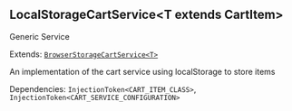 ## LocalStorageCartService&lt;T extends CartItem&gt;

<span class="badge badge-primary">Generic</span>
<span class="badge badge-warning">Service</span>


Extends: <a href="api/classes/browser-storage-cart-service">`BrowserStorageCartService<T>`</a>

An implementation of the cart service using localStorage to store items

Dependencies: `InjectionToken<CART_ITEM_CLASS>`, `InjectionToken<CART_SERVICE_CONFIGURATION>`


